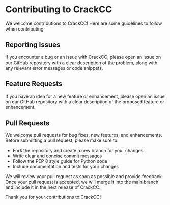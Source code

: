 # Contributing to CrackCC

We welcome contributions to CrackCC! Here are some guidelines to follow when contributing:

## Reporting Issues
If you encounter a bug or an issue with CrackCC, please open an issue on our GitHub repository with a clear description of the problem, along with any relevant error messages or code snippets.

## Feature Requests
If you have an idea for a new feature or enhancement, please open an issue on our GitHub repository with a clear description of the proposed feature or enhancement.

## Pull Requests
We welcome pull requests for bug fixes, new features, and enhancements. Before submitting a pull request, please make sure to:

- Fork the repository and create a new branch for your changes
- Write clear and concise commit messages
- Follow the PEP 8 style guide for Python code
- Include documentation and tests for your changes

We will review your pull request as soon as possible and provide feedback. Once your pull request is accepted, we will merge it into the main branch and include it in the next release of CrackCC.

Thank you for your contributions to CrackCC!
